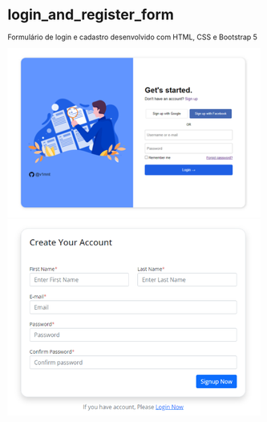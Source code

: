 # login_and_register_form
Formulário de login e cadastro desenvolvido com HTML, CSS e Bootstrap 5

<img src="login_form.PNG" alt="login form">
<img src="register_form.PNG" alt="register form">

